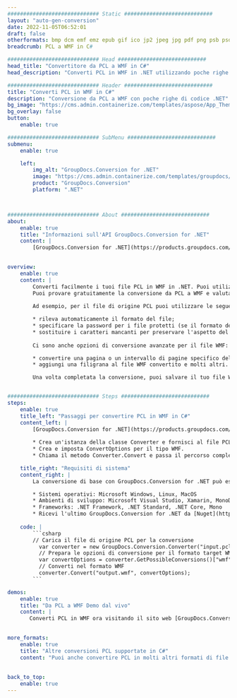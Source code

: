 ```yaml
---
############################# Static ############################
layout: "auto-gen-conversion"
date: 2022-11-05T06:52:01
draft: false
otherformats: bmp dcm emf emz epub gif ico jp2 jpeg jpg pdf png psb psd svg svgz tex tga tif tiff webp wmf wmz xps
breadcrumb: PCL a WMF in C#

############################# Head ############################
head_title: "Convertitore da PCL a WMF in C#"
head_description: "Converti PCL in WMF in .NET utilizzando poche righe di codice. Utilizza l'API di conversione dei documenti di GroupDocs per convertire oltre 160 formati di file."

############################# Header ############################
title: "Converti PCL in WMF in C#"
description: "Conversione da PCL a WMF con poche righe di codice .NET"
bg_image: "https://cms.admin.containerize.com/templates/aspose/App_Themes/V3/images/bg/header1.png"
bg_overlay: false
button:
    enable: true

############################# SubMenu ############################
submenu:
    enable: true

    left:
        img_alt: "GroupDocs.Conversion for .NET"
        image: "https://cms.admin.containerize.com/templates/groupdocs/images/product-logos/90x90-noborder/groupdocs-conversion-net.png"
        product: "GroupDocs.Conversion"
        platform: ".NET"



############################# About ############################
about:
    enable: true
    title: "Informazioni sull'API GroupDocs.Conversion for .NET"
    content: |
        [GroupDocs.Conversion for .NET](https://products.groupdocs.com/conversion/net/) può essere utilizzato per convertire Microsoft Word, Excel, PowerPoint, PDF, Visio e altri formati. GroupDocs.Conversion è un'API standalone adatta per sistemi interni e back-end in cui sono richieste prestazioni elevate. Non dipende da alcun software come Microsoft o Open Office.
    

overview:
    enable: true
    content: |
        Converti facilmente i tuoi file PCL in WMF in .NET. Puoi utilizzare solo un paio di righe di codice C# in qualsiasi piattaforma a tua scelta come: Windows, Linux, macOS.
        Puoi provare gratuitamente la conversione da PCL a WMF e valutare la qualità dei risultati della conversione. Insieme a semplici scenari di conversione di file, puoi provare opzioni più avanzate per caricare il file di origine PCL e per salvare il risultato di output WMF. 
        
        Ad esempio, per il file di origine PCL puoi utilizzare le seguenti opzioni di caricamento:

        * rileva automaticamente il formato del file;
        * specificare la password per i file protetti (se il formato del file lo supporta);
        * sostituire i caratteri mancanti per preservare l'aspetto del documento.
        
        Ci sono anche opzioni di conversione avanzate per il file WMF:

        * convertire una pagina o un intervallo di pagine specifico del documento;
        * aggiungi una filigrana al file WMF convertito e molti altri.

        Una volta completata la conversione, puoi salvare il tuo file WMF nel percorso del file locale o in qualsiasi archivio di terze parti come FTP, Amazon S3, Google Drive, Dropbox ecc. Nota: per convertire PCL in {{ TO}} non è necessario alcun software aggiuntivo installato, come MS Office, Open Office, Adobe Acrobat Reader ecc.


############################# Steps ############################
steps:
    enable: true
    title_left: "Passaggi per convertire PCL in WMF in C#"
    content_left: |
        [GroupDocs.Conversion for .NET](https://products.groupdocs.com/conversion/net/) consente agli sviluppatori di convertire facilmente un file PCL in WMF con poche righe di codice.
        
        * Crea un'istanza della classe Converter e fornisci al file PCL il percorso completo
        * Crea e imposta ConvertOptions per il tipo WMF.
        * Chiama il metodo Converter.Convert e passa il percorso completo e il formato (WMF) come parametro

    title_right: "Requisiti di sistema"
    content_right: |
        La conversione di base con GroupDocs.Conversion for .NET può essere eseguita in pochi semplici passaggi. Le nostre API sono supportate su tutte le principali piattaforme e sistemi operativi. Prima di eseguire il codice seguente, assicurati di avere i seguenti prerequisiti installati sul tuo sistema.

        * Sistemi operativi: Microsoft Windows, Linux, MacOS
        * Ambienti di sviluppo: Microsoft Visual Studio, Xamarin, MonoDevelop
        * Frameworks: .NET Framework, .NET Standard, .NET Core, Mono
        * Ricevi l'ultimo GroupDocs.Conversion for .NET da [Nuget](https://www.nuget.org/packages/groupdocs.conversion)
         
    code: |
        ```csharp    
        // Carica il file di origine PCL per la conversione
          var converter = new GroupDocs.Conversion.Converter("input.pcl");
          // Prepara le opzioni di conversione per il formato target WMF
          var convertOptions = converter.GetPossibleConversions()["wmf"].ConvertOptions;
          // Converti nel formato WMF
          converter.Convert("output.wmf", convertOptions);
        ```

demos:
    enable: true
    title: "Da PCL a WMF Demo dal vivo"
    content: |
       Converti PCL in WMF ora visitando il sito web [GroupDocs.Conversion App](https://products.groupdocs.app/conversion/family). La demo online presenta i seguenti vantaggi
          

more_formats:
    enable: true
    title: "Altre conversioni PCL supportate in C#"
    content: "Puoi anche convertire PCL in molti altri formati di file. Si prega di consultare l'elenco di seguito."
       
       
back_to_top:
    enable: true
---
```

